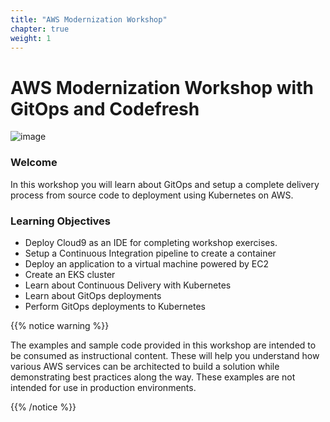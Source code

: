 ```yaml
---
title: "AWS Modernization Workshop"
chapter: true
weight: 1
---
```


# AWS Modernization Workshop with GitOps and Codefresh

![image](https://codefresh.io/wp-content/themes/codefresh-2019/dist/images/logo.svg)

### Welcome

In this workshop you will learn about GitOps and setup a complete delivery process
from source code to deployment using Kubernetes on AWS. 

### Learning Objectives
- Deploy Cloud9 as an IDE for completing workshop exercises.
- Setup a Continuous Integration pipeline to create a container
- Deploy an application to a virtual machine powered by EC2
- Create an EKS cluster
- Learn about Continuous Delivery with Kubernetes 
- Learn about GitOps deployments
- Perform GitOps deployments to Kubernetes

{{% notice warning %}}
<p style='text-align: left;'>
The examples and sample code provided in this workshop are intended to be consumed as instructional content. These will help you understand how various AWS services can be architected to build a solution while demonstrating best practices along the way. These examples are not intended for use in production environments.
</p>
{{% /notice %}}